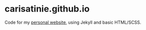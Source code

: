 # carisatinie.github.io

Code for my [personal website](https://carisatinie.github.io/), using Jekyll and basic HTML/SCSS.
